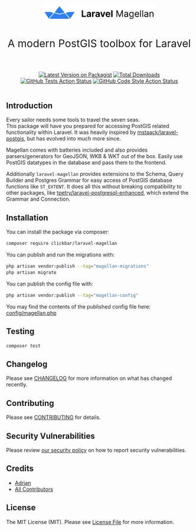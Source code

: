 <div align="center">
    <br>
    <br>
    <br>
    <br>
    <picture>
        <source media="(prefers-color-scheme: dark)" srcset="art/logo_dark.svg">
        <source media="(prefers-color-scheme: light)" srcset="art/logo_light.svg">
        <img
            width="60%"
            alt="The logo for laravel-magellan, which shows a small blue paper ship with the package name right beside it." src="art/logo_light.png"
        >
    </picture>
    <br>
    <br>
    <p style="font-size: 1.75rem;">A modern PostGIS toolbox for Laravel</p>
    <br>

[![Latest Version on Packagist](https://img.shields.io/packagist/v/clickbar/laravel-magellan.svg?style=flat-square)](https://packagist.org/packages/clickbar/laravel-magellan)
[![Total Downloads](https://img.shields.io/packagist/dt/clickbar/laravel-magellan.svg?style=flat-square)](https://packagist.org/packages/clickbar/laravel-magellan)
[![GitHub Tests Action Status](https://github.com/clickbar/laravel-magellan/actions/workflows/run-tests.yml/badge.svg)](https://github.com/clickbar/laravel-magellan/actions/workflows/run-tests.yml)
[![GitHub Code Style Action Status](https://github.com/clickbar/laravel-magellan/actions/workflows/fix-styling.yml/badge.svg)](https://github.com/clickbar/laravel-magellan/actions/workflows/fix-styling.yml)
<br>
<br>
</div>

## Introduction

Every sailor needs some tools to travel the seven seas.  
This package will have you prepared for accessing PostGIS related functionality within Laravel.
It was heavily inspired by [mstaack/laravel-postgis](https://github.com/mstaack/laravel-postgis), but has evolved into much more since.

Magellan comes with batteries included and also provides parsers/generators for GeoJSON, WKB & WKT out of the box. Easily use PostGIS datatypes in the database and pass them to the frontend.  

Additionally `laravel-magellan` provides extensions to the Schema, Query Builder and Postgres Grammar for easy access of PostGIS database functions like `ST_EXTENT`. It does all this without breaking compatibility to other packages, like [tpetry/laravel-postgresql-enhanced](https://github.com/tpetry/laravel-postgresql-enhanced), which extend the Grammar and Connection.

## Installation

You can install the package via composer:

```bash
composer require clickbar/laravel-magellan
```

You can publish and run the migrations with:

```bash
php artisan vendor:publish --tag="magellan-migrations"
php artisan migrate
```

You can publish the config file with:

```bash
php artisan vendor:publish --tag="magellan-config"
```
  
You may find the contents of the published config file here:
[config/magellan.php](config/magellan.php)

## Testing

```bash
composer test
```

## Changelog

Please see [CHANGELOG](CHANGELOG.md) for more information on what has changed recently.

## Contributing

Please see [CONTRIBUTING](https://github.com/spatie/.github/blob/main/CONTRIBUTING.md) for details.

## Security Vulnerabilities

Please review [our security policy](../../security/policy) on how to report security vulnerabilities.

## Credits

- [Adrian](https://github.com/ahawlitschek)
- [All Contributors](../../contributors)

## License

The MIT License (MIT). Please see [License File](LICENSE.md) for more information.
